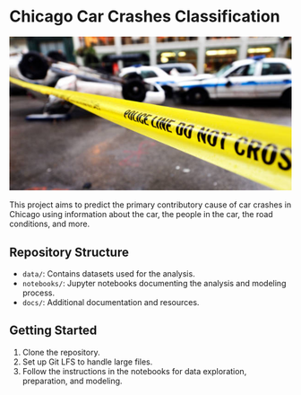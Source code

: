 # Chicago Car Crashes Classification
![CPD image](CPD.jpg)

This project aims to predict the primary contributory cause of car crashes in Chicago using information about the car, the people in the car, the road conditions, and more.

## Repository Structure

- `data/`: Contains datasets used for the analysis.
- `notebooks/`: Jupyter notebooks documenting the analysis and modeling process.
- `docs/`: Additional documentation and resources.

## Getting Started

1. Clone the repository.
2. Set up Git LFS to handle large files.
3. Follow the instructions in the notebooks for data exploration, preparation, and modeling.

